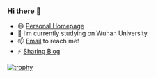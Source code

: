 ### Hi there 👋
- 😄 [Personal Homepage](http://person.maples31.com)
- 🔭 I’m currently studying on Wuhan University.
- 📫 [Email](mailto:fengy.maples+github@gmail.com) to reach me!
- ⚡ [Sharing Blog](https://blog.maples31.com/blog/)

[![trophy](https://github-profile-trophy.vercel.app/?username=Maple-pro)](https://github.com/ryo-ma/github-profile-trophy)

<!-- ![](https://count.getloli.com/get/@Maple-pro?theme=moebooru) -->

<!--
**Maple-pro/Maple-pro** is a ✨ _special_ ✨ repository because its `README.md` (this file) appears on your GitHub profile.

Here are some ideas to get you started:

- 🔭 I’m currently working on ...
- 🌱 I’m currently learning ...
- 👯 I’m looking to collaborate on ...
- 🤔 I’m looking for help with ...
- 💬 Ask me about ...
- 📫 How to reach me: ...
- 😄 Pronouns: ...
- ⚡ Fun fact: ...
-->
